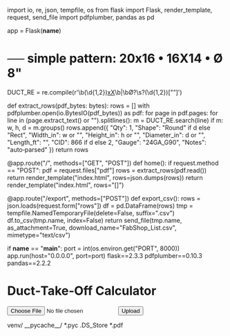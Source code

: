 import io, re, json, tempfile, os
from flask import Flask, render_template, request, send_file
import pdfplumber, pandas as pd

app = Flask(__name__)

# ── simple pattern: 20x16  •  16X14  •  Ø 8"
DUCT_RE = re.compile(r'\b(\d{1,2})[xX](\d{1,2})\b|\bØ?\s?(\d{1,2})["”]')

def extract_rows(pdf_bytes: bytes):
    rows = []
    with pdfplumber.open(io.BytesIO(pdf_bytes)) as pdf:
        for page in pdf.pages:
            for line in (page.extract_text() or "").splitlines():
                m = DUCT_RE.search(line)
                if m:
                    w, h, d = m.groups()
                    rows.append({
                        "Qty": 1,
                        "Shape": "Round" if d else "Rect",
                        "Width_in":  w or "",
                        "Height_in": h or "",
                        "Diameter_in": d or "",
                        "Length_ft": "",
                        "CID": 866 if d else 2,
                        "Gauge": "24GA_G90",
                        "Notes": "auto‑parsed"
                    })
    return rows

@app.route("/", methods=["GET", "POST"])
def home():
    if request.method == "POST":
        pdf = request.files["pdf"]
        rows = extract_rows(pdf.read())
        return render_template("index.html", rows=json.dumps(rows))
    return render_template("index.html", rows="[]")

@app.route("/export", methods=["POST"])
def export_csv():
    rows = json.loads(request.form["rows"])
    df = pd.DataFrame(rows)
    tmp = tempfile.NamedTemporaryFile(delete=False, suffix=".csv")
    df.to_csv(tmp.name, index=False)
    return send_file(tmp.name, as_attachment=True,
                     download_name="FabShop_List.csv",
                     mimetype="text/csv")

if __name__ == "__main__":
    port = int(os.environ.get("PORT", 8000))
    app.run(host="0.0.0.0", port=port)
flask==2.3.3
pdfplumber==0.10.3
pandas==2.2.2
<!doctype html>
<html lang="en" x-data="{rows: {{ rows|safe }}}">
<head>
  <script src="https://cdn.tailwindcss.com"></script>
  <script src="https://cdn.jsdelivr.net/npm/alpinejs@3.x.x/dist/cdn.min.js" defer></script>
  <meta charset="utf-8">
  <title>Duct‑Take‑Off</title>
</head>
<body class="p-6">
  <h1 class="text-2xl font-bold mb-4">Duct‑Take‑Off Calculator</h1>

  <!-- PDF upload -->
  <form x-show="rows.length==0" method="post" enctype="multipart/form-data"
        class="border p-4 rounded">
    <input type="file" name="pdf" accept="application/pdf" required>
    <button class="ml-4 px-3 py-1 bg-blue-600 text-white rounded">Upload</button>
  </form>

  <!-- editable grid -->
  <template x-if="rows.length">
    <form action="/export" method="post" class="mt-4">
      <input type="hidden" name="rows" :value="JSON.stringify(rows)">
      <table class="border w-full text-sm">
        <thead class="bg-gray-200">
          <tr><th>Qty</th><th>Shape</th><th>W</th><th>H</th><th>Ø</th><th>Length (ft)</th></tr>
        </thead>
        <tbody>
          <template x-for="(r,i) in rows" :key="i">
            <tr>
              <td><input x-model.number="r.Qty"        class="w-12 border"></td>
              <td x-text="r.Shape"></td>
              <td><input x-model="r.Width_in"          class="w-12 border"></td>
              <td><input x-model="r.Height_in"         class="w-12 border"></td>
              <td><input x-model="r.Diameter_in"       class="w-12 border"></td>
              <td><input x-model="r.Length_ft"         class="w-16 border"></td>
            </tr>
          </template>
        </tbody>
      </table>
      <button class="mt-4 px-3 py-1 bg-green-600 text-white rounded">
        Export FabShop CSV
      </button>
    </form>
  </template>
</body>
</html>
venv/
__pycache__/
*.pyc
.DS_Store
*.pdf
